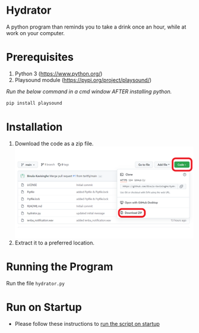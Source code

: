 # Hydrator
A python program than reminds you to take a drink once an hour, while at work on your computer.

# Prerequisites

1. Python 3 (https://www.python.org/)
2. Playsound module (https://pypi.org/project/playsound/)

_Run the below command in a cmd window AFTER installing python._
```bash
pip install playsound
```
# Installation

1. Download the code as a zip file.
![image](Download.png)
2. Extract it to a preferred location.


# Running the Program
Run the file `hydrator.py`

# Run on Startup
* Please follow these instructions to [run the script on startup](https://gist.github.com/Binula-Kavisinghe/dbe19095c3e841bc4e978ec1ccd6aed9)

